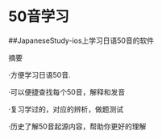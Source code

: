 # 50音学习


##JapaneseStudy-ios上学习日语50音的软件

摘要

·方便学习日语50音.

·可以便捷查找每个50音，解释和发音

·复习学过的，对应的辨析，做题测试

·历史了解50音起源内容，帮助你更好的理解

